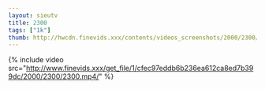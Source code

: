 ```yaml
--- 
layout: sieutv
title: 2300
tags: ["1k"]
thumb: http://hwcdn.finevids.xxx/contents/videos_screenshots/2000/2300/preview.mp4.jpg
---
```

{% include video src="http://www.finevids.xxx/get_file/1/cfec97eddb6b236ea612ca8ed7b399dc/2000/2300/2300.mp4/" %} 
